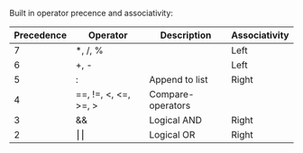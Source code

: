 Built in operator precence and associativity:

| Precedence | Operator | Description | Associativity | 
|------------|----------|-------------|---------------|
7 |	*, /, % |  | Left | 
6 |	+, - | | Left | 
5 |	: | 	Append to list | Right | 
4 |	==, !=, <, <=, >=, > | 	Compare-operators | 
3 |	&& | 	Logical AND | 	Right | 
2 | ⎮⎮ | 	Logical OR | 	Right | 
